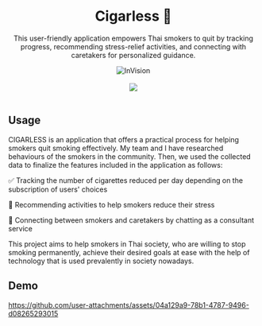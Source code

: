 <h1 align="center"> Cigarless 🌱</h1>

<p align="center"> This user-friendly application empowers Thai smokers to quit by tracking progress, recommending stress-relief activities, and connecting with caretakers for personalized guidance.</p>
<div align="center"><img alt="InVision" src="https://img.shields.io/badge/-InVision-ff3366?style=flat&logo=InVision&logoColor=white"> </div>
<br>

<div align="center">
  <img src="https://github.com/user-attachments/assets/84f3716d-bd54-42f8-9455-c0ced07aaff2">
</div>
<br>

## Usage
CIGARLESS is an application that offers a practical process for helping smokers quit smoking effectively. My team and I have researched behaviours of the smokers in the community. Then, we used the collected data to finalize the features included in the application as follows:

✅ Tracking the number of cigarettes reduced per day depending on the subscription of users' choices

🌿 Recommending activities to help smokers reduce their stress

💬 Connecting between smokers and caretakers by chatting as a consultant service

This project aims to help smokers in Thai society, who are willing to stop smoking permanently, achieve their desired goals at ease with the help of technology that is used prevalently in society nowadays.

## Demo
https://github.com/user-attachments/assets/04a129a9-78b1-4787-9496-d08265293015



